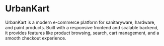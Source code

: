 # UrbanKart
UrbanKart is a modern e-commerce platform for sanitaryware, hardware, and paint products. Built with a responsive frontend and scalable backend, it provides features like product browsing, search, cart management, and a smooth checkout experience.
